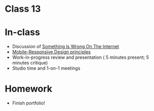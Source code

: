 # Class 13 

# In-class
* Discussion of [Something Is Wrong On The Internet](https://medium.com/@jamesbridle/something-is-wrong-on-the-internet-c39c471271d2)  
* [Mobile-Responsive Design principles](../slides/responsive_design.pdf)
* Work-in-progress review and presentation ( 5 minutes present; 5 minutes critique)
* Studio time and 1-on-1 meetings

# Homework
* Finish portfolio!
